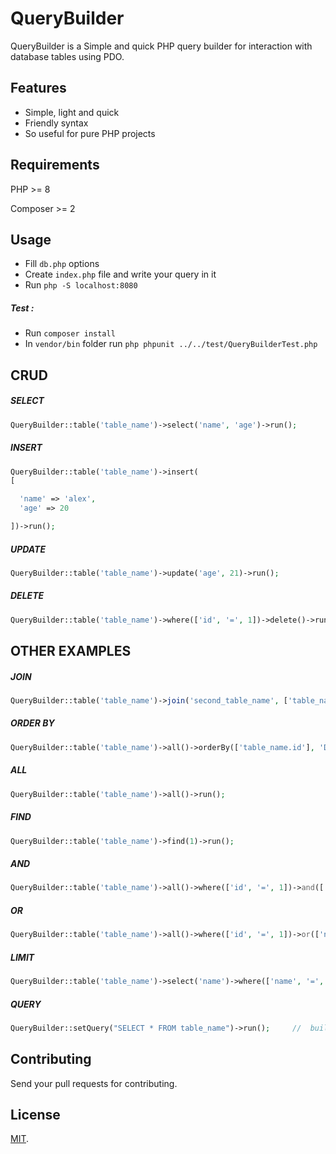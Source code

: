 # QueryBuilder

QueryBuilder is a Simple and quick PHP query builder for interaction with database tables using PDO.

## Features

- Simple, light and quick 
- Friendly syntax
- So useful for pure PHP projects



##  Requirements

PHP >= 8

Composer >= 2


## Usage

- Fill `db.php` options
- Create `index.php` file and write your query in it
- Run `php -S localhost:8080`
##### Test :
- Run `composer install`
- In `vendor/bin` folder run `php phpunit ../../test/QueryBuilderTest.php`


## CRUD

##### SELECT

```php
QueryBuilder::table('table_name')->select('name', 'age')->run();
```

##### INSERT

```php
QueryBuilder::table('table_name')->insert(
[

  'name' => 'alex',
  'age' => 20

])->run();
```

##### UPDATE

```php
QueryBuilder::table('table_name')->update('age', 21)->run();
```

##### DELETE

```php
QueryBuilder::table('table_name')->where(['id', '=', 1])->delete()->run();
```


## OTHER EXAMPLES

##### JOIN

```php
QueryBuilder::table('table_name')->join('second_table_name', ['table_name.id', '=', 'second_table_name.person_id'], 'LEFT')->all()->run();
```

##### ORDER BY

```php
QueryBuilder::table('table_name')->all()->orderBy(['table_name.id'], 'DESC')->run();
```

##### ALL

```php
QueryBuilder::table('table_name')->all()->run();
```


##### FIND

```php
QueryBuilder::table('table_name')->find(1)->run();
```


##### AND

```php
QueryBuilder::table('table_name')->all()->where(['id', '=', 1])->and(['name', '=', 'foo'])->run();
```

##### OR

```php
QueryBuilder::table('table_name')->all()->where(['id', '=', 1])->or(['name', '=', 'foo'])->run();
```


##### LIMIT

```php
QueryBuilder::table('table_name')->select('name')->where(['name', '=', 'foo'])->limit(1)->run();
```

##### QUERY
```php
QueryBuilder::setQuery("SELECT * FROM table_name")->run();     //  build your custom query
```

## Contributing
Send your pull requests for contributing.


## License

[MIT](LICENSE).
